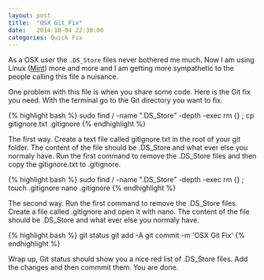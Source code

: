 ```yaml
---
layout: post
title:  "OSX Git Fix"
date:   2014-10-04 22:30:00
categories: Quick Fix
---
```


As a OSX user the `.DS_Store` files never bothered me much. Now I am using Linux ([Mint][mint]) more and more and I am getting more sympathetic to the people calling this file a nuisance. 

One problem with this file is when you share some code. Here is the Git fix you need. With the terminal go to the Git directory you want to fix.

{% highlight bash %}
sudo find / -name ".DS_Store" -depth -exec rm {} \;
cp gitignore.txt .gitignore
{% endhighlight %}

The first way. Create a text file called gitignore.txt in the root of your git folder. The content of the file should be .DS_Store and what ever else you normaly have. Run the first command to remove the .DS_Store files and then copy the gitignore.txt to .gitignore.

{% highlight bash %}
sudo find / -name ".DS_Store" -depth -exec rm {} \;
touch .gitignore
nano .gitignore
{% endhighlight %}

The second way. Run the first command to remove the .DS_Store files. Create a file called .gitignore and open it with nano. The content of the file should be .DS_Store and what ever else you normaly have.

{% highlight bash %}
git status
git add -A
git commit -m 'OSX Git Fix'
{% endhighlight %}

Wrap up, Git status should show you a nice red list of .DS_Store files. Add the changes and then commmit them. You are done.


[mint]:        http://www.linuxmint.com